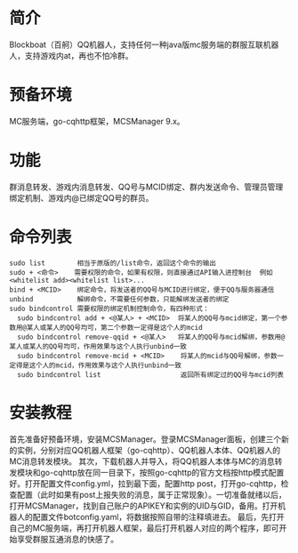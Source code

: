 # 简介
Blockboat（百舸）QQ机器人，支持任何一种java版mc服务端的群服互联机器人，支持游戏内at，再也不怕冷群。
# 预备环境
MC服务端，go-cqhttp框架，MCSManager 9.x。
# 功能
群消息转发、游戏内消息转发、QQ号与MCID绑定、群内发送命令、管理员管理绑定机制、游戏内@已绑定QQ号的群员。

# 命令列表
    sudo list        相当于原版的/list命令，返回这个命令的输出
    sudo + <命令>    需要权限的命令，如果有权限，则直接通过API输入进控制台  例如<whitelist add><whitelist list>...
    bind + <MCID>    绑定命令，将发送者的QQ号与MCID进行绑定，便于QQ与服务器通信
    unbind           解绑命令，不需要任何参数，只能解绑发送者的绑定
    sudo bindcontrol 需要权限的绑定机制控制命令，有四种形式：
      sudo bindcontrol add + <@某人> + <MCID>  将某人的QQ号与mcid绑定，第一个参数用@某人或某人的QQ号均可，第二个参数一定得是这个人的mcid
      sudo bindcontrol remove-qqid + <@某人>   将某人的QQ号与mcid解绑，参数用@某人或某人的QQ号均可，作用效果与这个人执行unbind一致
      sudo bindcontrol remove-mcid + <MCID>    将某人的mcid与QQ号解绑，参数一定得是这个人的mcid，作用效果与这个人执行unbind一致
      sudo bindcontrol list                    返回所有绑定过的QQ号与mcid列表
# 安装教程
首先准备好预备环境，安装MCSManager。登录MCSManager面板，创建三个新的实例，分别对应QQ机器人框架（go-cqhttp）、QQ机器人本体、QQ机器人的MC消息转发模块。
其次，下载机器人并导入，将QQ机器人本体与MC的消息转发模块和go-cqhttp放在同一目录下，按照go-cqhttp的官方文档按http模式配置好。打开配置文件config.yml，拉到最下面，配置http post，打开go-cqhttp，检查配置（此时如果有post上报失败的消息，属于正常现象）。一切准备就绪以后，打开MCSManager，找到自己账户的APIKEY和实例的UID与GID，备用。打开机器人的配置文件botconfig.yaml，将数据按照自带的注释填进去。
最后，先打开自己的MC服务端，再打开机器人框架，最后打开机器人对应的两个程序，即可开始享受群服互通消息的快感了。

